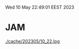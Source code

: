 Wed 10 May 22:49:01 EEST 2023
# JAM
<a href='./cache/202305/10_22.log'>./cache/202305/10_22.log</a>
